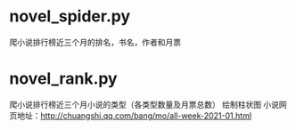 # novel_spider.py
爬小说排行榜近三个月的排名，书名，作者和月票
# novel_rank.py
爬小说排行榜近三个月小说的类型（各类型数量及月票总数）  绘制柱状图
小说网页地址：http://chuangshi.qq.com/bang/mo/all-week-2021-01.html
